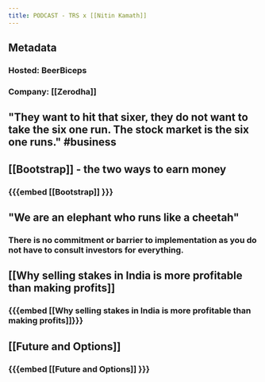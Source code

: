 ```yaml
---
title: PODCAST - TRS x [[Nitin Kamath]]
---
```


## **Metadata**
### Hosted: BeerBiceps
### Company: [[Zerodha]]
## "They want to hit that sixer, they do not want to take the six one run. The stock market is the six one runs." #business
## [[Bootstrap]] - the two ways to earn money
### {{{embed [[Bootstrap]] }}}
## "We are an elephant who runs like a cheetah"
### There is no commitment or barrier to implementation as you do not have to consult investors for everything.
## [[Why selling stakes in India is more profitable than making profits]]
### {{{embed [[Why selling stakes in India is more profitable than making profits]]}}}
## [[Future and Options]]
### {{{embed [[Future and Options]] }}}